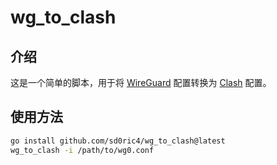 # wg_to_clash

## 介绍

这是一个简单的脚本，用于将 [WireGuard](https://www.wireguard.com/) 配置转换为 [Clash](https://wiki.metacubex.one/config/proxies/wg/) 配置。

## 使用方法

```bash
go install github.com/sd0ric4/wg_to_clash@latest
wg_to_clash -i /path/to/wg0.conf
```
